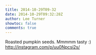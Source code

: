 ```yaml
---
title: 2014-10-29T09-32
date: 2014-10-29T09:32:28Z
author: Lee Turner
showtoc: false
comments: true
---
```


Roasted pumpkin seeds. Mmmmm tasty :) http://instagram.com/p/uu0Npcsi2s/

